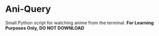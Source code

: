# Ani-Query
Small Python script for watching anime from the terminal. **For Learning Purposes Only, DO NOT DOWNLOAD**
